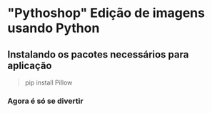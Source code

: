 # "Pythoshop" Edição de imagens usando Python

## Instalando os pacotes necessários para aplicação
> pip install Pillow

### Agora é só se divertir